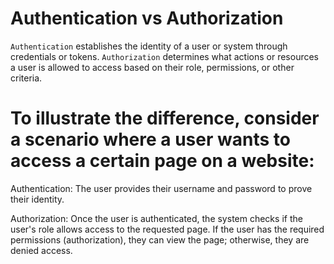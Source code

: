 # Authentication vs Authorization

`Authentication` establishes the identity of a user or system through credentials or tokens.
`Authorization` determines what actions or resources a user is allowed to access based on their role, permissions, or other criteria.


# To illustrate the difference, consider a scenario where a user wants to access a certain page on a website:

Authentication: The user provides their username and password to prove their identity.

Authorization: Once the user is authenticated, the system checks if the user's role allows access to the requested page. If the user has the required permissions (authorization), they can view the page; otherwise, they are denied access.
